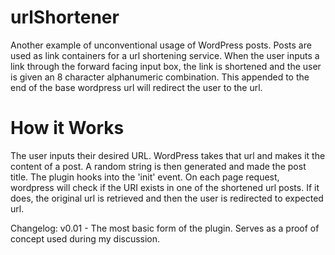 urlShortener
============

Another example of unconventional usage of WordPress posts. Posts are used as link containers for a url shortening service.
When the user inputs a link through the forward facing input box, the link is shortened and the user is given an 8 character
alphanumeric combination. This appended to the end of the base wordpress url will redirect the user to the url.

How it Works
==============
The user inputs their desired URL. WordPress takes that url and makes it the content of a post. A random string is then
generated and made the post title. The plugin hooks into the 'init' event. On each page request, wordpress will check if
the URI exists in one of the shortened url posts. If it does, the original url is retrieved and then the user is redirected
to expected url.

Changelog:
 v0.01 - The most basic form of the plugin. Serves as a proof of concept used during my discussion.
